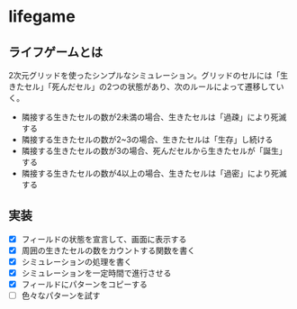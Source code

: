 # lifegame

## ライフゲームとは

2次元グリッドを使ったシンプルなシミュレーション。グリッドのセルには「生きたセル」「死んだセル」の2つの状態があり、次のルールによって遷移していく。

- 隣接する生きたセルの数が2未満の場合、生きたセルは「過疎」により死滅する
- 隣接する生きたセルの数が2~3の場合、生きたセルは「生存」し続ける
- 隣接する生きたセルの数が3の場合、死んだセルから生きたセルが「誕生」する
- 隣接する生きたセルの数が4以上の場合、生きたセルは「過密」により死滅する

## 実装

- [x] フィールドの状態を宣言して、画面に表示する
- [x] 周囲の生きたセルの数をカウントする関数を書く
- [x] シミュレーションの処理を書く
- [x] シミュレーションを一定時間で進行させる
- [x] フィールドにパターンをコピーする
- [ ] 色々なパターンを試す
